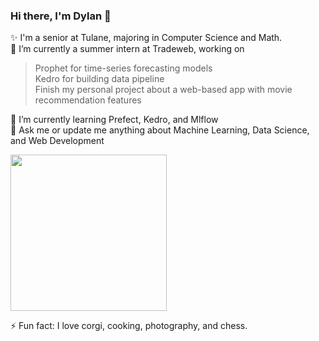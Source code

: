 ### Hi there, I'm Dylan 👋

✨ I'm a senior at Tulane, majoring in Computer Science and Math.<br>
🔭 I’m currently a summer intern at Tradeweb, working on <br>
  > Prophet for time-series forecasting models<br>
  > Kedro for building data pipeline<br>
  > Finish my personal project about a web-based app with movie recommendation features<br>

🌱 I’m currently learning Prefect, Kedro, and Mlflow <br>
💬 Ask me or update me anything about Machine Learning, Data Science, and Web Development <br>

<img src="https://aroundofwordsin80days.files.wordpress.com/2019/07/zealouscourageousgibbon-size_restricted.gif" height=250 width=250/>

⚡ Fun fact: I love corgi, cooking, photography, and chess.
